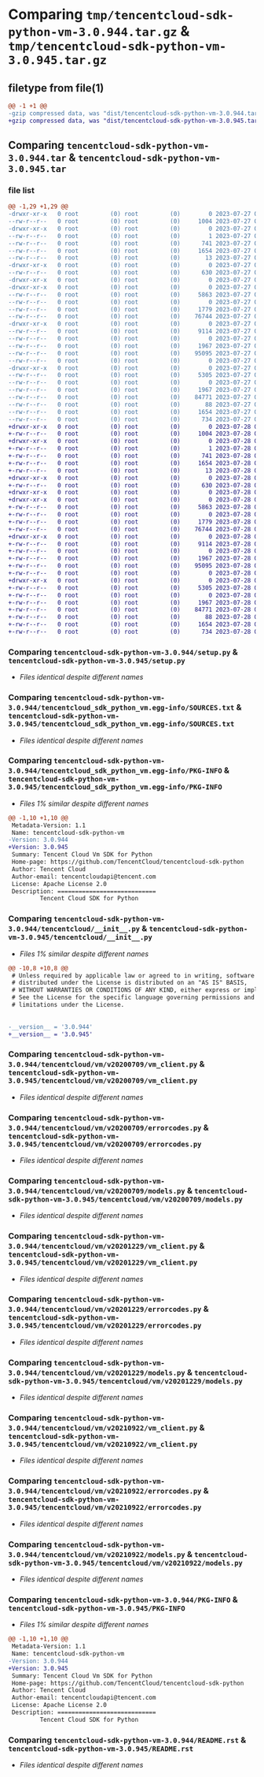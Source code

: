 # Comparing `tmp/tencentcloud-sdk-python-vm-3.0.944.tar.gz` & `tmp/tencentcloud-sdk-python-vm-3.0.945.tar.gz`

## filetype from file(1)

```diff
@@ -1 +1 @@
-gzip compressed data, was "dist/tencentcloud-sdk-python-vm-3.0.944.tar", last modified: Thu Jul 27 02:27:15 2023, max compression
+gzip compressed data, was "dist/tencentcloud-sdk-python-vm-3.0.945.tar", last modified: Fri Jul 28 00:39:05 2023, max compression
```

## Comparing `tencentcloud-sdk-python-vm-3.0.944.tar` & `tencentcloud-sdk-python-vm-3.0.945.tar`

### file list

```diff
@@ -1,29 +1,29 @@
-drwxr-xr-x   0 root         (0) root         (0)        0 2023-07-27 02:27:15.000000 tencentcloud-sdk-python-vm-3.0.944/
--rw-r--r--   0 root         (0) root         (0)     1004 2023-07-27 02:27:15.000000 tencentcloud-sdk-python-vm-3.0.944/setup.py
-drwxr-xr-x   0 root         (0) root         (0)        0 2023-07-27 02:27:15.000000 tencentcloud-sdk-python-vm-3.0.944/tencentcloud_sdk_python_vm.egg-info/
--rw-r--r--   0 root         (0) root         (0)        1 2023-07-27 02:27:15.000000 tencentcloud-sdk-python-vm-3.0.944/tencentcloud_sdk_python_vm.egg-info/dependency_links.txt
--rw-r--r--   0 root         (0) root         (0)      741 2023-07-27 02:27:15.000000 tencentcloud-sdk-python-vm-3.0.944/tencentcloud_sdk_python_vm.egg-info/SOURCES.txt
--rw-r--r--   0 root         (0) root         (0)     1654 2023-07-27 02:27:15.000000 tencentcloud-sdk-python-vm-3.0.944/tencentcloud_sdk_python_vm.egg-info/PKG-INFO
--rw-r--r--   0 root         (0) root         (0)       13 2023-07-27 02:27:15.000000 tencentcloud-sdk-python-vm-3.0.944/tencentcloud_sdk_python_vm.egg-info/top_level.txt
-drwxr-xr-x   0 root         (0) root         (0)        0 2023-07-27 02:27:15.000000 tencentcloud-sdk-python-vm-3.0.944/tencentcloud/
--rw-r--r--   0 root         (0) root         (0)      630 2023-07-27 02:27:15.000000 tencentcloud-sdk-python-vm-3.0.944/tencentcloud/__init__.py
-drwxr-xr-x   0 root         (0) root         (0)        0 2023-07-27 02:27:15.000000 tencentcloud-sdk-python-vm-3.0.944/tencentcloud/vm/
-drwxr-xr-x   0 root         (0) root         (0)        0 2023-07-27 02:27:15.000000 tencentcloud-sdk-python-vm-3.0.944/tencentcloud/vm/v20200709/
--rw-r--r--   0 root         (0) root         (0)     5863 2023-07-27 02:27:15.000000 tencentcloud-sdk-python-vm-3.0.944/tencentcloud/vm/v20200709/vm_client.py
--rw-r--r--   0 root         (0) root         (0)        0 2023-07-27 02:27:15.000000 tencentcloud-sdk-python-vm-3.0.944/tencentcloud/vm/v20200709/__init__.py
--rw-r--r--   0 root         (0) root         (0)     1779 2023-07-27 02:27:15.000000 tencentcloud-sdk-python-vm-3.0.944/tencentcloud/vm/v20200709/errorcodes.py
--rw-r--r--   0 root         (0) root         (0)    76744 2023-07-27 02:27:15.000000 tencentcloud-sdk-python-vm-3.0.944/tencentcloud/vm/v20200709/models.py
-drwxr-xr-x   0 root         (0) root         (0)        0 2023-07-27 02:27:15.000000 tencentcloud-sdk-python-vm-3.0.944/tencentcloud/vm/v20201229/
--rw-r--r--   0 root         (0) root         (0)     9114 2023-07-27 02:27:15.000000 tencentcloud-sdk-python-vm-3.0.944/tencentcloud/vm/v20201229/vm_client.py
--rw-r--r--   0 root         (0) root         (0)        0 2023-07-27 02:27:15.000000 tencentcloud-sdk-python-vm-3.0.944/tencentcloud/vm/v20201229/__init__.py
--rw-r--r--   0 root         (0) root         (0)     1967 2023-07-27 02:27:15.000000 tencentcloud-sdk-python-vm-3.0.944/tencentcloud/vm/v20201229/errorcodes.py
--rw-r--r--   0 root         (0) root         (0)    95095 2023-07-27 02:27:15.000000 tencentcloud-sdk-python-vm-3.0.944/tencentcloud/vm/v20201229/models.py
--rw-r--r--   0 root         (0) root         (0)        0 2023-07-27 02:27:15.000000 tencentcloud-sdk-python-vm-3.0.944/tencentcloud/vm/__init__.py
-drwxr-xr-x   0 root         (0) root         (0)        0 2023-07-27 02:27:15.000000 tencentcloud-sdk-python-vm-3.0.944/tencentcloud/vm/v20210922/
--rw-r--r--   0 root         (0) root         (0)     5305 2023-07-27 02:27:15.000000 tencentcloud-sdk-python-vm-3.0.944/tencentcloud/vm/v20210922/vm_client.py
--rw-r--r--   0 root         (0) root         (0)        0 2023-07-27 02:27:15.000000 tencentcloud-sdk-python-vm-3.0.944/tencentcloud/vm/v20210922/__init__.py
--rw-r--r--   0 root         (0) root         (0)     1967 2023-07-27 02:27:15.000000 tencentcloud-sdk-python-vm-3.0.944/tencentcloud/vm/v20210922/errorcodes.py
--rw-r--r--   0 root         (0) root         (0)    84771 2023-07-27 02:27:15.000000 tencentcloud-sdk-python-vm-3.0.944/tencentcloud/vm/v20210922/models.py
--rw-r--r--   0 root         (0) root         (0)       88 2023-07-27 02:27:15.000000 tencentcloud-sdk-python-vm-3.0.944/setup.cfg
--rw-r--r--   0 root         (0) root         (0)     1654 2023-07-27 02:27:15.000000 tencentcloud-sdk-python-vm-3.0.944/PKG-INFO
--rw-r--r--   0 root         (0) root         (0)      734 2023-07-27 02:27:15.000000 tencentcloud-sdk-python-vm-3.0.944/README.rst
+drwxr-xr-x   0 root         (0) root         (0)        0 2023-07-28 00:39:05.000000 tencentcloud-sdk-python-vm-3.0.945/
+-rw-r--r--   0 root         (0) root         (0)     1004 2023-07-28 00:39:05.000000 tencentcloud-sdk-python-vm-3.0.945/setup.py
+drwxr-xr-x   0 root         (0) root         (0)        0 2023-07-28 00:39:05.000000 tencentcloud-sdk-python-vm-3.0.945/tencentcloud_sdk_python_vm.egg-info/
+-rw-r--r--   0 root         (0) root         (0)        1 2023-07-28 00:39:05.000000 tencentcloud-sdk-python-vm-3.0.945/tencentcloud_sdk_python_vm.egg-info/dependency_links.txt
+-rw-r--r--   0 root         (0) root         (0)      741 2023-07-28 00:39:05.000000 tencentcloud-sdk-python-vm-3.0.945/tencentcloud_sdk_python_vm.egg-info/SOURCES.txt
+-rw-r--r--   0 root         (0) root         (0)     1654 2023-07-28 00:39:05.000000 tencentcloud-sdk-python-vm-3.0.945/tencentcloud_sdk_python_vm.egg-info/PKG-INFO
+-rw-r--r--   0 root         (0) root         (0)       13 2023-07-28 00:39:05.000000 tencentcloud-sdk-python-vm-3.0.945/tencentcloud_sdk_python_vm.egg-info/top_level.txt
+drwxr-xr-x   0 root         (0) root         (0)        0 2023-07-28 00:39:05.000000 tencentcloud-sdk-python-vm-3.0.945/tencentcloud/
+-rw-r--r--   0 root         (0) root         (0)      630 2023-07-28 00:39:05.000000 tencentcloud-sdk-python-vm-3.0.945/tencentcloud/__init__.py
+drwxr-xr-x   0 root         (0) root         (0)        0 2023-07-28 00:39:05.000000 tencentcloud-sdk-python-vm-3.0.945/tencentcloud/vm/
+drwxr-xr-x   0 root         (0) root         (0)        0 2023-07-28 00:39:05.000000 tencentcloud-sdk-python-vm-3.0.945/tencentcloud/vm/v20200709/
+-rw-r--r--   0 root         (0) root         (0)     5863 2023-07-28 00:39:05.000000 tencentcloud-sdk-python-vm-3.0.945/tencentcloud/vm/v20200709/vm_client.py
+-rw-r--r--   0 root         (0) root         (0)        0 2023-07-28 00:39:05.000000 tencentcloud-sdk-python-vm-3.0.945/tencentcloud/vm/v20200709/__init__.py
+-rw-r--r--   0 root         (0) root         (0)     1779 2023-07-28 00:39:05.000000 tencentcloud-sdk-python-vm-3.0.945/tencentcloud/vm/v20200709/errorcodes.py
+-rw-r--r--   0 root         (0) root         (0)    76744 2023-07-28 00:39:05.000000 tencentcloud-sdk-python-vm-3.0.945/tencentcloud/vm/v20200709/models.py
+drwxr-xr-x   0 root         (0) root         (0)        0 2023-07-28 00:39:05.000000 tencentcloud-sdk-python-vm-3.0.945/tencentcloud/vm/v20201229/
+-rw-r--r--   0 root         (0) root         (0)     9114 2023-07-28 00:39:05.000000 tencentcloud-sdk-python-vm-3.0.945/tencentcloud/vm/v20201229/vm_client.py
+-rw-r--r--   0 root         (0) root         (0)        0 2023-07-28 00:39:05.000000 tencentcloud-sdk-python-vm-3.0.945/tencentcloud/vm/v20201229/__init__.py
+-rw-r--r--   0 root         (0) root         (0)     1967 2023-07-28 00:39:05.000000 tencentcloud-sdk-python-vm-3.0.945/tencentcloud/vm/v20201229/errorcodes.py
+-rw-r--r--   0 root         (0) root         (0)    95095 2023-07-28 00:39:05.000000 tencentcloud-sdk-python-vm-3.0.945/tencentcloud/vm/v20201229/models.py
+-rw-r--r--   0 root         (0) root         (0)        0 2023-07-28 00:39:05.000000 tencentcloud-sdk-python-vm-3.0.945/tencentcloud/vm/__init__.py
+drwxr-xr-x   0 root         (0) root         (0)        0 2023-07-28 00:39:05.000000 tencentcloud-sdk-python-vm-3.0.945/tencentcloud/vm/v20210922/
+-rw-r--r--   0 root         (0) root         (0)     5305 2023-07-28 00:39:05.000000 tencentcloud-sdk-python-vm-3.0.945/tencentcloud/vm/v20210922/vm_client.py
+-rw-r--r--   0 root         (0) root         (0)        0 2023-07-28 00:39:05.000000 tencentcloud-sdk-python-vm-3.0.945/tencentcloud/vm/v20210922/__init__.py
+-rw-r--r--   0 root         (0) root         (0)     1967 2023-07-28 00:39:05.000000 tencentcloud-sdk-python-vm-3.0.945/tencentcloud/vm/v20210922/errorcodes.py
+-rw-r--r--   0 root         (0) root         (0)    84771 2023-07-28 00:39:05.000000 tencentcloud-sdk-python-vm-3.0.945/tencentcloud/vm/v20210922/models.py
+-rw-r--r--   0 root         (0) root         (0)       88 2023-07-28 00:39:05.000000 tencentcloud-sdk-python-vm-3.0.945/setup.cfg
+-rw-r--r--   0 root         (0) root         (0)     1654 2023-07-28 00:39:05.000000 tencentcloud-sdk-python-vm-3.0.945/PKG-INFO
+-rw-r--r--   0 root         (0) root         (0)      734 2023-07-28 00:39:05.000000 tencentcloud-sdk-python-vm-3.0.945/README.rst
```

### Comparing `tencentcloud-sdk-python-vm-3.0.944/setup.py` & `tencentcloud-sdk-python-vm-3.0.945/setup.py`

 * *Files identical despite different names*

### Comparing `tencentcloud-sdk-python-vm-3.0.944/tencentcloud_sdk_python_vm.egg-info/SOURCES.txt` & `tencentcloud-sdk-python-vm-3.0.945/tencentcloud_sdk_python_vm.egg-info/SOURCES.txt`

 * *Files identical despite different names*

### Comparing `tencentcloud-sdk-python-vm-3.0.944/tencentcloud_sdk_python_vm.egg-info/PKG-INFO` & `tencentcloud-sdk-python-vm-3.0.945/tencentcloud_sdk_python_vm.egg-info/PKG-INFO`

 * *Files 1% similar despite different names*

```diff
@@ -1,10 +1,10 @@
 Metadata-Version: 1.1
 Name: tencentcloud-sdk-python-vm
-Version: 3.0.944
+Version: 3.0.945
 Summary: Tencent Cloud Vm SDK for Python
 Home-page: https://github.com/TencentCloud/tencentcloud-sdk-python
 Author: Tencent Cloud
 Author-email: tencentcloudapi@tencent.com
 License: Apache License 2.0
 Description: ============================
         Tencent Cloud SDK for Python
```

### Comparing `tencentcloud-sdk-python-vm-3.0.944/tencentcloud/__init__.py` & `tencentcloud-sdk-python-vm-3.0.945/tencentcloud/__init__.py`

 * *Files 1% similar despite different names*

```diff
@@ -10,8 +10,8 @@
 # Unless required by applicable law or agreed to in writing, software
 # distributed under the License is distributed on an "AS IS" BASIS,
 # WITHOUT WARRANTIES OR CONDITIONS OF ANY KIND, either express or implied.
 # See the License for the specific language governing permissions and
 # limitations under the License.
 
 
-__version__ = '3.0.944'
+__version__ = '3.0.945'
```

### Comparing `tencentcloud-sdk-python-vm-3.0.944/tencentcloud/vm/v20200709/vm_client.py` & `tencentcloud-sdk-python-vm-3.0.945/tencentcloud/vm/v20200709/vm_client.py`

 * *Files identical despite different names*

### Comparing `tencentcloud-sdk-python-vm-3.0.944/tencentcloud/vm/v20200709/errorcodes.py` & `tencentcloud-sdk-python-vm-3.0.945/tencentcloud/vm/v20200709/errorcodes.py`

 * *Files identical despite different names*

### Comparing `tencentcloud-sdk-python-vm-3.0.944/tencentcloud/vm/v20200709/models.py` & `tencentcloud-sdk-python-vm-3.0.945/tencentcloud/vm/v20200709/models.py`

 * *Files identical despite different names*

### Comparing `tencentcloud-sdk-python-vm-3.0.944/tencentcloud/vm/v20201229/vm_client.py` & `tencentcloud-sdk-python-vm-3.0.945/tencentcloud/vm/v20201229/vm_client.py`

 * *Files identical despite different names*

### Comparing `tencentcloud-sdk-python-vm-3.0.944/tencentcloud/vm/v20201229/errorcodes.py` & `tencentcloud-sdk-python-vm-3.0.945/tencentcloud/vm/v20201229/errorcodes.py`

 * *Files identical despite different names*

### Comparing `tencentcloud-sdk-python-vm-3.0.944/tencentcloud/vm/v20201229/models.py` & `tencentcloud-sdk-python-vm-3.0.945/tencentcloud/vm/v20201229/models.py`

 * *Files identical despite different names*

### Comparing `tencentcloud-sdk-python-vm-3.0.944/tencentcloud/vm/v20210922/vm_client.py` & `tencentcloud-sdk-python-vm-3.0.945/tencentcloud/vm/v20210922/vm_client.py`

 * *Files identical despite different names*

### Comparing `tencentcloud-sdk-python-vm-3.0.944/tencentcloud/vm/v20210922/errorcodes.py` & `tencentcloud-sdk-python-vm-3.0.945/tencentcloud/vm/v20210922/errorcodes.py`

 * *Files identical despite different names*

### Comparing `tencentcloud-sdk-python-vm-3.0.944/tencentcloud/vm/v20210922/models.py` & `tencentcloud-sdk-python-vm-3.0.945/tencentcloud/vm/v20210922/models.py`

 * *Files identical despite different names*

### Comparing `tencentcloud-sdk-python-vm-3.0.944/PKG-INFO` & `tencentcloud-sdk-python-vm-3.0.945/PKG-INFO`

 * *Files 1% similar despite different names*

```diff
@@ -1,10 +1,10 @@
 Metadata-Version: 1.1
 Name: tencentcloud-sdk-python-vm
-Version: 3.0.944
+Version: 3.0.945
 Summary: Tencent Cloud Vm SDK for Python
 Home-page: https://github.com/TencentCloud/tencentcloud-sdk-python
 Author: Tencent Cloud
 Author-email: tencentcloudapi@tencent.com
 License: Apache License 2.0
 Description: ============================
         Tencent Cloud SDK for Python
```

### Comparing `tencentcloud-sdk-python-vm-3.0.944/README.rst` & `tencentcloud-sdk-python-vm-3.0.945/README.rst`

 * *Files identical despite different names*

